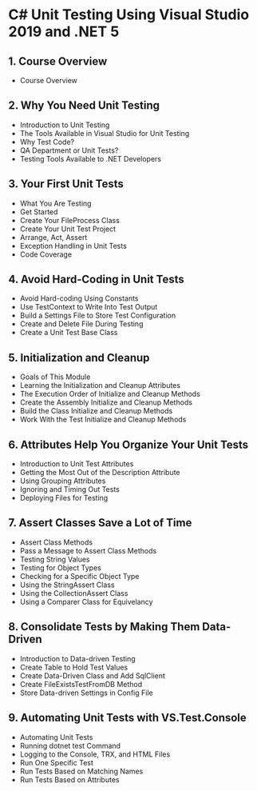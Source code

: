 # C# Unit Testing Using Visual Studio 2019 and .NET 5

## 1. Course Overview
* Course Overview

## 2. Why You Need Unit Testing
* Introduction to Unit Testing
* The Tools Available in Visual Studio for Unit Testing
* Why Test Code?
* QA Department or Unit Tests?
* Testing Tools Available to .NET Developers

## 3. Your First Unit Tests
* What You Are Testing
* Get Started
* Create Your FileProcess Class
* Create Your Unit Test Project
* Arrange, Act, Assert
* Exception Handling in Unit Tests
* Code Coverage

## 4. Avoid Hard-Coding in Unit Tests
* Avoid Hard-coding Using Constants
* Use TestContext to Write Into Test Output
* Build a Settings File to Store Test Configuration
* Create and Delete File During Testing
* Create a Unit Test Base Class

## 5. Initialization and Cleanup
* Goals of This Module
* Learning the Initialization and Cleanup Attributes
* The Execution Order of Initialize and Cleanup Methods
* Create the Assembly Initialize and Cleanup Methods
* Build the Class Initialize and Cleanup Methods
* Work With the Test Initialize and Cleanup Methods

## 6. Attributes Help You Organize Your Unit Tests
* Introduction to Unit Test Attributes
* Getting the Most Out of the Description Attribute
* Using Grouping Attributes	
* Ignoring and Timing Out Tests
* Deploying Files for Testing

## 7. Assert Classes Save a Lot of Time
* Assert Class Methods
* Pass a Message to Assert Class Methods
* Testing String Values
* Testing for Object Types
* Checking for a Specific Object Type
* Using the StringAssert Class
* Using the CollectionAssert Class
* Using a Comparer Class for Equivelancy

## 8. Consolidate Tests by Making Them Data-Driven
* Introduction to Data-driven Testing
* Create Table to Hold Test Values
* Create Data-Driven Class and Add SqlClient
* Create FileExistsTestFromDB Method
* Store Data-driven Settings in Config File

## 9. Automating Unit Tests with VS.Test.Console
* Automating Unit Tests
* Running dotnet test Command
* Logging to the Console, TRX, and HTML Files
* Run One Specific Test
* Run Tests Based on Matching Names
* Run Tests Based on Attributes